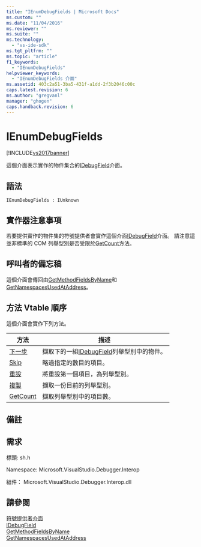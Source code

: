 ```yaml
---
title: "IEnumDebugFields | Microsoft Docs"
ms.custom: ""
ms.date: "11/04/2016"
ms.reviewer: ""
ms.suite: ""
ms.technology: 
  - "vs-ide-sdk"
ms.tgt_pltfrm: ""
ms.topic: "article"
f1_keywords: 
  - "IEnumDebugFields"
helpviewer_keywords: 
  - "IEnumDebugFields 介面"
ms.assetid: 403c2a51-3ba5-431f-a1dd-2f3b2046c00c
caps.latest.revision: 6
ms.author: "gregvanl"
manager: "ghogen"
caps.handback.revision: 6
---
```

# IEnumDebugFields
[!INCLUDE[vs2017banner](../../../code-quality/includes/vs2017banner.md)]

這個介面表示實作的物件集合的[IDebugField](../../../extensibility/debugger/reference/idebugfield.md)介面。  
  
## 語法  
  
```  
IEnumDebugFields : IUnknown  
```  
  
## 實作器注意事項  
 若要提供實作的物件集的符號提供者會實作這個介面[IDebugField](../../../extensibility/debugger/reference/idebugfield.md)介面。  請注意這並非標準的 COM 列舉型別是否受限於[GetCount](../../../extensibility/debugger/reference/ienumdebugfields-getcount.md)方法。  
  
## 呼叫者的備忘稿  
 這個介面會傳回由[GetMethodFieldsByName](../Topic/IDebugSymbolProvider::GetMethodFieldsByName.md)和[GetNamespacesUsedAtAddress](../../../extensibility/debugger/reference/idebugsymbolprovider-getnamespacesusedataddress.md)。  
  
## 方法 Vtable 順序  
 這個介面會實作下列方法。  
  
|方法|描述|  
|--------|--------|  
|[下一步](../../../extensibility/debugger/reference/ienumdebugfields-next.md)|擷取下的一組[IDebugField](../../../extensibility/debugger/reference/idebugfield.md)列舉型別中的物件。|  
|[Skip](../Topic/IEnumDebugFields::Skip.md)|略過指定的數目的項目。|  
|[重設](../../../extensibility/debugger/reference/ienumdebugfields-reset.md)|將重設第一個項目，為列舉型別。|  
|[複製](../../../extensibility/debugger/reference/ienumdebugfields-clone.md)|擷取一份目前的列舉型別。|  
|[GetCount](../../../extensibility/debugger/reference/ienumdebugfields-getcount.md)|擷取列舉型別中的項目數。|  
  
## 備註  
  
## 需求  
 標頭: sh.h  
  
 Namespace: Microsoft.VisualStudio.Debugger.Interop  
  
 組件： Microsoft.VisualStudio.Debugger.Interop.dll  
  
## 請參閱  
 [符號提供者介面](../../../extensibility/debugger/reference/symbol-provider-interfaces.md)   
 [IDebugField](../../../extensibility/debugger/reference/idebugfield.md)   
 [GetMethodFieldsByName](../Topic/IDebugSymbolProvider::GetMethodFieldsByName.md)   
 [GetNamespacesUsedAtAddress](../../../extensibility/debugger/reference/idebugsymbolprovider-getnamespacesusedataddress.md)